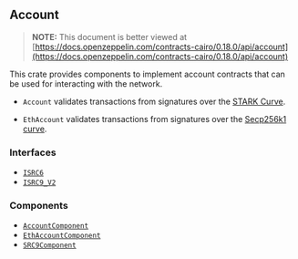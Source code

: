 ## Account

> **NOTE:** This document is better viewed at [https://docs.openzeppelin.com/contracts-cairo/0.18.0/api/account](https://docs.openzeppelin.com/contracts-cairo/0.18.0/api/account)

This crate provides components to implement account contracts that can be used for interacting with the network.

- `Account` validates transactions from signatures over the
[STARK Curve](https://docs.starknet.io/architecture-and-concepts/cryptography/stark-curve/).

- `EthAccount` validates transactions from signatures over the
[Secp256k1 curve](https://en.bitcoin.it/wiki/Secp256k1).

### Interfaces

- [`ISRC6`](https://docs.openzeppelin.com/contracts-cairo/0.18.0/api/account#ISRC6)
- [`ISRC9_V2`](https://docs.openzeppelin.com/contracts-cairo/0.18.0/api/account#ISRC9_V2)

### Components

- [`AccountComponent`](https://docs.openzeppelin.com/contracts-cairo/0.18.0/api/account#AccountComponent)
- [`EthAccountComponent`](https://docs.openzeppelin.com/contracts-cairo/0.18.0/api/account#EthAccountComponent)
- [`SRC9Component`](https://docs.openzeppelin.com/contracts-cairo/0.18.0/api/account#SRC9Component)
